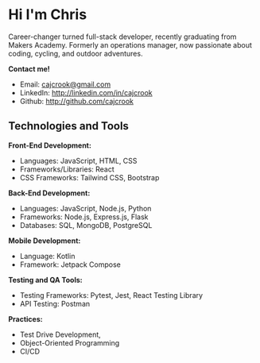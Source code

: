 # Hi I'm Chris
Career-changer turned full-stack developer, recently graduating from Makers Academy. 
Formerly an operations manager, now passionate about coding, cycling, and outdoor adventures.

**Contact me!**
- Email: cajcrook@gmail.com
- LinkedIn: http://linkedin.com/in/cajcrook
- Github: http://github.com/cajcrook

## Technologies and Tools
**Front-End Development:**
- Languages: JavaScript, HTML, CSS
- Frameworks/Libraries: React
- CSS Frameworks: Tailwind CSS, Bootstrap

**Back-End Development:**
- Languages: JavaScript, Node.js, Python
- Frameworks: Node.js, Express.js, Flask
- Databases: SQL, MongoDB, PostgreSQL

**Mobile Development:**
- Language: Kotlin 
- Framework: Jetpack Compose

**Testing and QA Tools:**
- Testing Frameworks: Pytest, Jest, React Testing Library
- API Testing: Postman

**Practices:**
- Test Drive Development,
- Object-Oriented Programming
- CI/CD
